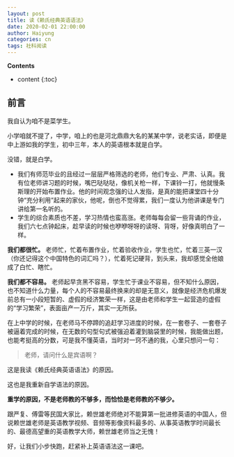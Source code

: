 ```yaml
---
layout: post
title: 读《赖氏经典英语语法》
date: 2020-02-01 22:00:00
author: Haiyung
categories: cn
tags: 社科阅读
--- 
```


__Contents__

* content
{:toc}

## 前言

我自认为咱不是菜学生。

小学咱就不提了，中学，咱上的也是河北鼎鼎大名的某某中学，说老实话，即便是中上游如我的学生，初中三年，本人的英语根本就是白学。

没错，就是白学。

* 我们有师范毕业的且经过一层层严格筛选的老师，他们专业、严肃、认真。我有位老师讲习题的时候，嘴巴哒哒哒，像机关枪一样，下课铃一打，他就慢条斯理的开始布置作业。他的时间观念强的让人发指，是真的能把课堂四十分钟“充分利用”起来的家伙，他呢，倒也不觉得累，我们一度认为他讲课是专门讲给第一名听的。
* 学生的综合素质也不差，学习热情也蛮高涨。老师每每会留一些背诵的作业，我们六七点钟起床，趁早读的时候也咿咿呀呀的读呀、背呀，好像真明白了一样。

**我们都很忙。** 老师忙，忙着布置作业，忙着验收作业，学生也忙，忙着三英一汉（你还记得这个中国特色的词汇吗？），忙着死记硬背，到头来，我却感觉全他娘成了白忙、瞎忙。

**我们都不容易。** 老师起早贪黑不容易，学生忙于课业不容易，但不知什么原因，也不知道什么力量，每个人的不容易最终换来的却是无意义，就像是经济危机爆发前总有一小段短暂的、虚假的经济繁荣一样，这是由老师和学生一起营造的虚假的“学习繁荣”，表面亩产一万斤，其实一无所获。

在上中学的时候，在老师马不停蹄的追赶学习进度的时候，在一套卷子、一套卷子被逼着完成的时候，在无数的句型句式被强迫着灌到脑袋里的时候，我能做出题，也能考挺高的分数，可是我不懂英语，当时对一窍不通的我，心里只想问一句：

> 老师，请问什么是宾语啊？

这是我读《赖氏经典英语语法》的原因。

这也是我重新自学语法的原因。

**重学的原因，不是老师教的不够多，而恰恰是老师教的不够少。**

跟严复、傅雷等民国大家比，赖世雄老师绝对不能算第一批进修英语的中国人，但说赖世雄老师是英语教学视频、音频等影像资料最多的、从事英语教学时间最长的、最德高望重的英语教学大师，赖世雄老师当之无愧！

好，让我们小步快跑，赶紧补上英语语法这一课吧。
